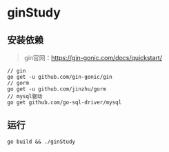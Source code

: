 # ginStudy

## 安装依赖
> gin官网：https://gin-gonic.com/docs/quickstart/
```
// gin
go get -u github.com/gin-gonic/gin
// gorm
go get -u github.com/jinzhu/gorm
// mysql驱动
go get github.com/go-sql-driver/mysql
```

## 运行
```
go build && ./ginStudy
```